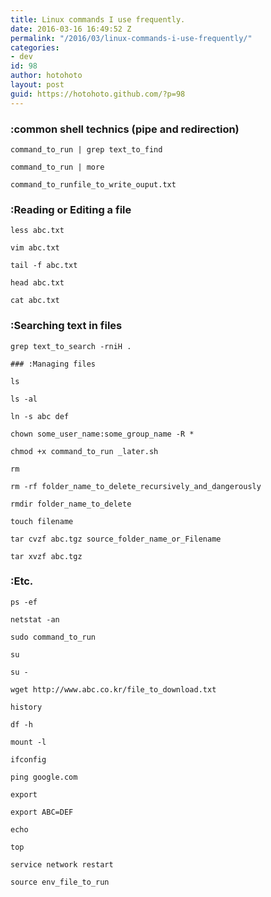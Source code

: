 ```yaml
---
title: Linux commands I use frequently.
date: 2016-03-16 16:49:52 Z
permalink: "/2016/03/linux-commands-i-use-frequently/"
categories:
- dev
id: 98
author: hotohoto
layout: post
guid: https://hotohoto.github.com/?p=98
---
```


### :common shell technics (pipe and redirection)
```
command_to_run | grep text_to_find

command_to_run | more

command_to_runfile_to_write_ouput.txt
```

### :Reading or Editing a file
```
less abc.txt

vim abc.txt

tail -f abc.txt

head abc.txt

cat abc.txt
```

### :Searching text in files
```
grep text_to_search -rniH .

### :Managing files

ls

ls -al

ln -s abc def

chown some_user_name:some_group_name -R *

chmod +x command_to_run _later.sh

rm

rm -rf folder_name_to_delete_recursively_and_dangerously

rmdir folder_name_to_delete

touch filename

tar cvzf abc.tgz source_folder_name_or_Filename

tar xvzf abc.tgz
```

### :Etc.
```
ps -ef

netstat -an

sudo command_to_run

su

su -

wget http://www.abc.co.kr/file_to_download.txt

history

df -h

mount -l

ifconfig

ping google.com

export

export ABC=DEF

echo

top

service network restart

source env_file_to_run
```
